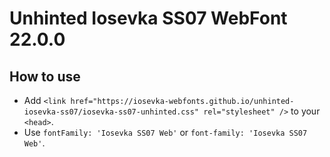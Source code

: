 # Unhinted Iosevka SS07 WebFont 22.0.0

## How to use

- Add `<link href="https://iosevka-webfonts.github.io/unhinted-iosevka-ss07/iosevka-ss07-unhinted.css" rel="stylesheet" />` to your `<head>`.
- Use `fontFamily: 'Iosevka SS07 Web'` or `font-family: 'Iosevka SS07 Web'`.
